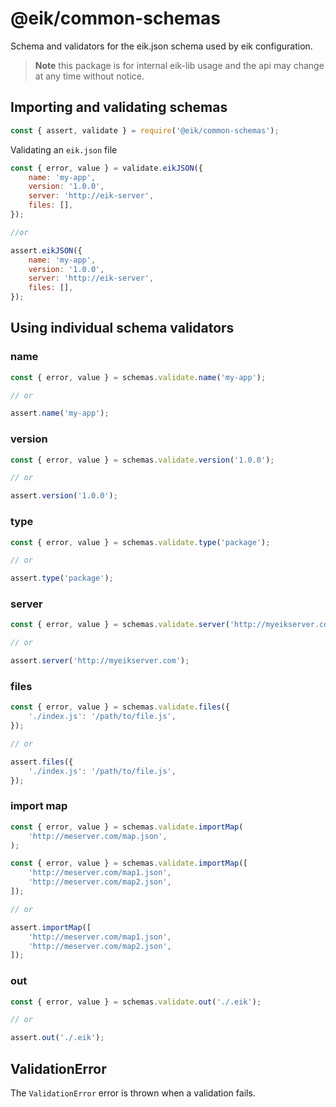 # @eik/common-schemas

Schema and validators for the eik.json schema used by eik configuration.

> **Note**
this package is for internal eik-lib usage and the api may change at any time without notice.

## Importing and validating schemas

```js
const { assert, validate } = require('@eik/common-schemas');
```

Validating an `eik.json` file

```js
const { error, value } = validate.eikJSON({
    name: 'my-app',
    version: '1.0.0',
    server: 'http://eik-server',
    files: [],
});

//or

assert.eikJSON({
    name: 'my-app',
    version: '1.0.0',
    server: 'http://eik-server',
    files: [],
});
```

## Using individual schema validators

### name

```js
const { error, value } = schemas.validate.name('my-app');

// or

assert.name('my-app');
```

### version

```js
const { error, value } = schemas.validate.version('1.0.0');

// or

assert.version('1.0.0');
```

### type

```js
const { error, value } = schemas.validate.type('package');

// or

assert.type('package');
```

### server

```js
const { error, value } = schemas.validate.server('http://myeikserver.com');

// or

assert.server('http://myeikserver.com');
```

### files

```js
const { error, value } = schemas.validate.files({
    './index.js': '/path/to/file.js',
});

// or

assert.files({
    './index.js': '/path/to/file.js',
});
```

### import map

```js
const { error, value } = schemas.validate.importMap(
    'http://meserver.com/map.json',
);

const { error, value } = schemas.validate.importMap([
    'http://meserver.com/map1.json',
    'http://meserver.com/map2.json',
]);

// or

assert.importMap([
    'http://meserver.com/map1.json',
    'http://meserver.com/map2.json',
]);
```

### out

```js
const { error, value } = schemas.validate.out('./.eik');

// or

assert.out('./.eik');
```

## ValidationError

The `ValidationError` error is thrown when a validation fails.

